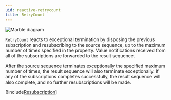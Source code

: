 ```yaml
---
uid: reactive-retrycount
title: RetryCount
---
```


![Marble diagram](~/images/reactive-retrycount.svg)

`RetryCount` reacts to exceptional termination by disposing the previous subscription and resubscribing to the source sequence, up to the maximum number of times specified in the <xref href="Bonsai.Reactive.RetryCount.Count"/> property. Value notifications received from all of the subscriptions are forwarded to the result sequence.

After the source sequence terminates exceptionally the specified maximum number of times, the result sequence will also terminate exceptionally. If any of the subscriptions completes successfully, the result sequence will also complete, and no further resubscriptions will be made.

[!include[Resubscription](~/articles/reactive-resubscription.md)]
